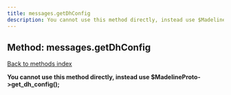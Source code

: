 ```yaml
---
title: messages.getDhConfig
description: You cannot use this method directly, instead use $MadelineProto->get_dh_config();
---
```

## Method: messages.getDhConfig  
[Back to methods index](index.md)


**You cannot use this method directly, instead use $MadelineProto->get_dh_config();**




